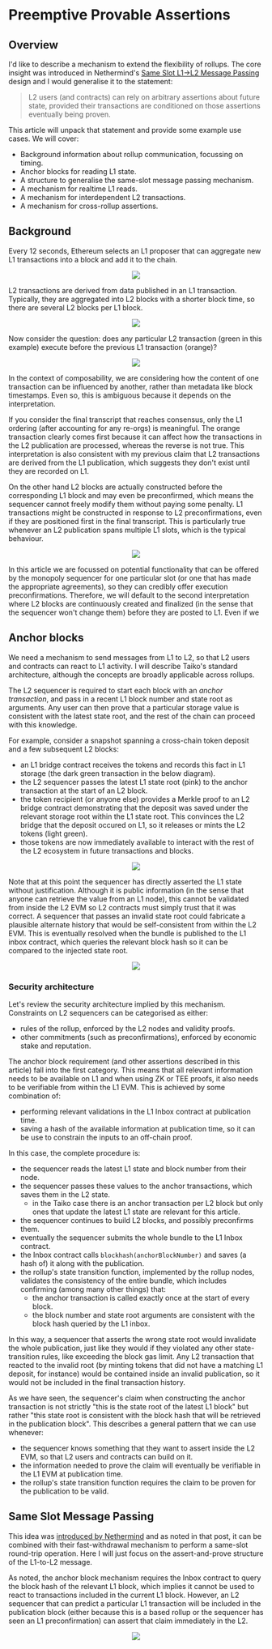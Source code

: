 # Preemptive Provable Assertions

## Overview

I'd like to describe a mechanism to extend the flexibility of rollups. The core insight was introduced in Nethermind's [Same Slot L1->L2 Message Passing](https://ethresear.ch/t/same-slot-l1-l2-message-passing/21186) design and I would generalise it to the statement:

> L2 users (and contracts) can rely on arbitrary assertions about future state, provided their transactions are conditioned on those assertions eventually being proven.

This article will unpack that statement and provide some example use cases. We will cover:

- Background information about rollup communication, focussing on timing.
- Anchor blocks for reading L1 state.
- A structure to generalise the same-slot message passing mechanism.
- A mechanism for realtime L1 reads.
- A mechanism for interdependent L2 transactions.
- A mechanism for cross-rollup assertions.

## Background

Every 12 seconds, Ethereum selects an L1 proposer that can aggregate new L1 transactions into a block and add it to the chain. 

<p align="center"><img src="./provable_assertion_images.0.png"/></p>

L2 transactions are derived from data published in an L1 transaction. Typically, they are aggregated into L2 blocks with a shorter block time, so there are several L2 blocks per L1 block.

<p align="center"><img src="./provable_assertion_images.1.png"/></p>

Now consider the question: does any particular L2 transaction (green in this example) execute before the previous L1 transaction (orange)?
<p align="center"><img src="./provable_assertion_images.2.png"/></p>

In the context of composability, we are considering how the content of one transaction can be influenced by another, rather than metadata like block timestamps. Even so, this is ambiguous because it depends on the interpretation.

If you consider the final transcript that reaches consensus, only the L1 ordering (after accounting for any re-orgs) is meaningful. The orange transaction clearly comes first because it can affect how the transactions in the L2 publication are processed, whereas the reverse is not true. This interpretation is also consistent with my previous claim that L2 transactions are derived from the L1 publication, which suggests they don't exist until they are recorded on L1.

On the other hand L2 blocks are actually constructed before the corresponding L1 block and may even be preconfirmed, which means the sequencer cannot freely modify them without paying some penalty. L1 transactions might be constructed in response to L2 preconfirmations, even if they are positioned first in the final transcript. This is particularly true whenever an L2 publication spans multiple L1 slots, which is the typical behaviour.

<p align="center"><img src="./provable_assertion_images.3.png"/></p>

In this article we are focussed on potential functionality that can be offered by the monopoly sequencer for one particular slot (or one that has made the appropriate agreements), so they can credibly offer execution preconfirmations. Therefore, we will default to the second interpretation where L2 blocks are continuously created and finalized (in the sense that the sequencer won't change them) before they are posted to L1. Even if we 

## Anchor blocks

We need a mechanism to send messages from L1 to L2, so that L2 users and contracts can react to L1 activity. I will describe Taiko's standard architecture, although the concepts are broadly applicable across rollups.

The L2 sequencer is required to start each block with an _anchor transaction_, and pass in a recent L1 block number and state root as arguments. Any user can then prove that a particular storage value is consistent with the latest state root, and the rest of the chain can proceed with this knowledge.

For example, consider a snapshot spanning a cross-chain token deposit and a few subsequent L2 blocks:

- an L1 bridge contract receives the tokens and records this fact in L1 storage (the dark green transaction in the below diagram).
- the L2 sequencer passes the latest L1 state root (pink) to the anchor transaction at the start of an L2 block.
- the token recipient (or anyone else) provides a Merkle proof to an L2 bridge contract demonstrating that the deposit was saved under the relevant storage root within the L1 state root. This convinces the L2 bridge that the deposit occured on L1, so it releases or mints the L2 tokens (light green).
- those tokens are now immediately available to interact with the rest of the L2 ecosystem in future transactions and blocks.

<p align="center"><img src="./provable_assertion_images.4.png"/></p>

Note that at this point the sequencer has directly asserted the L1 state without justification. Although it is public information (in the sense that anyone can retrieve the value from an L1 node), this cannot be validated from inside the L2 EVM so L2 contracts must simply trust that it was correct. A sequencer that passes an invalid state root could fabricate a plausible alternate history that would be self-consistent from within the L2 EVM. This is eventually resolved when the bundle is published to the L1 inbox contract, which queries the relevant block hash so it can be compared to the injected state root.

<p align="center"><img src="./provable_assertion_images.5.png"/></p>

### Security architecture

Let's review the security architecture implied by this mechanism. Constraints on L2 sequencers can be categorised as either:
- rules of the rollup, enforced by the L2 nodes and validity proofs.
- other commitments (such as preconfirmations), enforced by economic stake and reputation.

The anchor block requirement (and other assertions described in this article) fall into the first category. This means that all relevant information needs to be available on L1 and when using ZK or TEE proofs, it also needs to be verifiable from within the L1 EVM. This is achieved by some combination of:
- performing relevant validations in the L1 Inbox contract at publication time.
- saving a hash of the available information at publication time, so it can be use to constrain the inputs to an off-chain proof.

In this case, the complete procedure is:
- the sequencer reads the latest L1 state and block number from their node.
- the sequencer passes these values to the anchor transactions, which saves them in the L2 state.
    - in the Taiko case there is an anchor transaction per L2 block but only ones that update the latest L1 state are relevant for this article.
- the sequencer continues to build L2 blocks, and possibly preconfirms them.
- eventually the sequencer submits the whole bundle to the L1 Inbox contract.
- the Inbox contract calls `blockhash(anchorBlockNumber)` and saves (a hash of) it along with the publication.
- the rollup's state transition function, implemented by the rollup nodes, validates the consistency of the entire bundle, which includes confirming (among many other things) that:
    - the anchor transaction is called exactly once at the start of every block.
    - the block number and state root arguments are consistent with the block hash queried by the L1 inbox.

In this way, a sequencer that asserts the wrong state root would invalidate the whole publication, just like they would if they violated any other state-transition rules, like exceeding the block gas limit. Any L2 transaction that reacted to the invalid root (by minting tokens that did not have a matching L1 deposit, for instance) would be contained inside an invalid publication, so it would not be included in the final transaction history.

As we have seen, the sequencer's claim when constructing the anchor transaction is not strictly "this is the state root of the latest L1 block" but rather "this state root is consistent with the block hash that will be retrieved in the publication block". This describes a general pattern that we can use whenever:

- the sequencer knows something that they want to assert inside the L2 EVM, so that L2 users and contracts can build on it.
- the information needed to prove the claim will eventually be verifiable in the L1 EVM at publication time.
- the rollup's state transition function requires the claim to be proven for the publication to be valid.


## Same Slot Message Passing

This idea was [introduced by Nethermind](https://ethresear.ch/t/same-slot-l1-l2-message-passing/21186) and as noted in that post, it can be combined with their fast-withdrawal mechanism to perform a same-slot round-trip operation. Here I will just focus on the assert-and-prove structure of the L1-to-L2 message.

As noted, the anchor block mechanism requires the Inbox contract to query the block hash of the relevant L1 block, which implies it cannot be used to react to transactions included in the current L1 block. However, an L2 sequencer that can predict a particular L1 transaction will be included in the publication block (either because this is a based rollup or the sequencer has seen an L1 preconfirmation) can assert that claim immediately in the L2.

<p align="center"><img src="./provable_assertion_images.6.png"/></p>